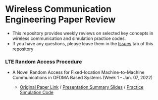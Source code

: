 # Wireless Communication Engineering Paper Review
- This repository provides weekly reviews on selected key concepts in wireless communication and simulation practice codes.
- If you have any questions, please leave them in the [Issues](https://github.com/ekwao9/Wireless-Communication-Paper-Review/issues) tab of this repository

###  LTE Random Access Procedure
- A Novel Random Access for Fixed-location Machine-to-Machine Communications in OFDMA Based Systems (Week 1 - Jan. 07, 2022)

  - [Original Paper Link](https://ieeexplore.ieee.org/abstract/document/6249701)  /  [Presentation Summary Slides](https://docs.google.com/presentation/d/14zsxVFDjJVuEeEB5tPqu0kaCrrQYN-y-/edit?usp=sharing&ouid=117514565586995103753&rtpof=true&sd=true) / [Practice Simulation Code](https://github.com/ekwao9/Wireless-Communication-Paper-Review/blob/main/Simulation%20Practice%20Code/collision_probability.m)
